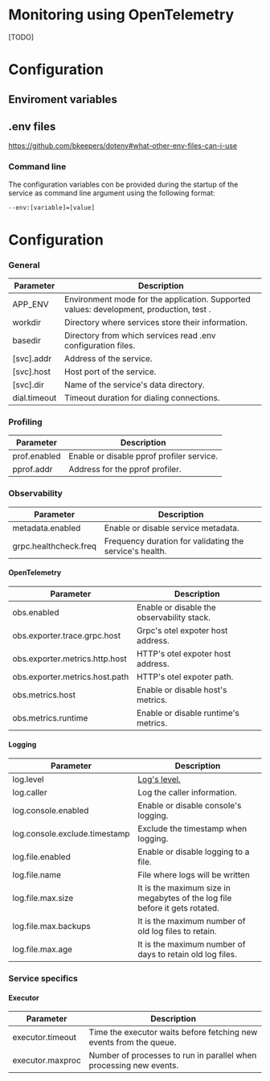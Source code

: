 # Monitoring using OpenTelemetry

[TODO]

# Configuration

## Enviroment variables

## .env files

https://github.com/bkeepers/dotenv#what-other-env-files-can-i-use

### Command line

The configuration variables con be provided during the startup of the service as command line argument using the following format:

```bash
--env:[variable]=[value]
```
# Configuration

### General
| Parameter | Description |
| --- | --- |
| APP_ENV | Environment mode for the application. Supported values: development, production,  test .|
| workdir | Directory where services store their information. |
| basedir | Directory from which services read .env configuration files. |
| [svc].addr | Address of the service. |
| [svc].host | Host port of the service. |
| [svc].dir| Name of the service's data directory. |
| dial.timeout | Timeout duration for dialing connections.|

### Profiling
| Parameter | Description |
| --- | --- |
| prof.enabled | Enable or disable pprof profiler service. |
| pprof.addr | Address for the pprof profiler. |

### Observability
| Parameter | Description |
| --- | --- |
| metadata.enabled | Enable or disable service metadata. |
| grpc.healthcheck.freq | Frequency duration for validating the service's health. |


#### OpenTelemetry
| Parameter | Description |
| --- | --- |
| obs.enabled | Enable or disable the observability stack. |
| obs.exporter.trace.grpc.host | Grpc's otel expoter host address. |
| obs.exporter.metrics.http.host | HTTP's otel expoter host address. |
| obs.exporter.metrics.host.path | HTTP's otel expoter path. |
| obs.metrics.host | Enable or disable host's metrics. |
| obs.metrics.runtime | Enable or disable runtime's metrics. |

#### Logging
| Parameter | Description |
| --- | --- |
| log.level | [Log's level.](https://github.com/rs/zerolog#leveled-logging)  |
| log.caller | Log the caller information. |
| log.console.enabled | Enable or disable console's logging. |
| log.console.exclude.timestamp | Exclude the timestamp when logging.|
| log.file.enabled | Enable or disable logging to a file. |
| log.file.name | File where logs will be written  |
| log.file.max.size | It is the maximum size in megabytes of the log file before it gets rotated. |
| log.file.max.backups | It is the maximum number of old log files to retain. |
| log.file.max.age | It is the maximum number of days to retain old log files. |

### Service specifics

#### Executor
| Parameter | Description |
| --- | --- |
|executor.timeout| Time the executor waits before fetching new events from the queue. |
|executor.maxproc| Number of processes to run in parallel when processing new events. |
